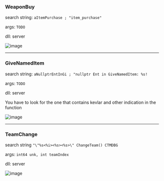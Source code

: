 ### WeaponBuy
search string: `aItemPurchase ; "item_purchase"`

args: `TODO`

dll: server

![image](https://github.com/Salvatore-Als/cs2-signature-list/assets/58212852/b12fea36-db7d-441b-9280-111aafac94c6)

---

### GiveNamedItem
search string: `aNullptrEntInGi ; "nullptr Ent in GiveNamedItem: %s!`

args: `TODO`

dll: server

You have to look for the one that contains kevlar and other indication in the function

![image](https://github.com/Salvatore-Als/cs2-signature-list/assets/58212852/926e26df-2156-4d1c-8b2d-640c20c41c91)

---

### TeamChange
search string `"\"%s<%i><%s><%s>\" ChangeTeam() CTMDBG`

args: `int64 unk, int teamIndex`

dll: server

![image](https://github.com/Salvatore-Als/cs2-signature-list/assets/58212852/164f1a0e-73b8-48a6-a05e-8ac91c15177d)
